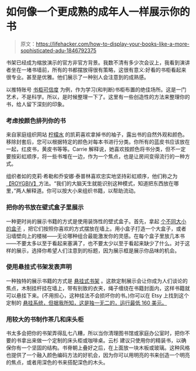 # 如何像一个更成熟的成年人一样展示你的书

> 原文：<https://lifehacker.com/how-to-display-your-books-like-a-more-sophisticated-adu-1846792375>

书架已经成为缩放演示的官方非官方背景。我数不清有多少次会议上，我看到演讲者坐在一堵书墙前，所有的书都摆放得很有策略，这很有意义:好看的书柜看起来很专业。甚至是优雅。他们展示了一种别人会注意到的成熟感。



以推特账号 [书柜可信度](https://twitter.com/bcredibility) 为例，作为学习(和判断)书柜布置的绝佳场所。这是一门艺术，不是科学。所以，是时候整理一下了。这里有一些创造性的方法来整理你的书，给人留下深刻的印象。

### 考虑按颜色排列你的书

来自家庭组织网站 [柠檬水](https://makinglemonadeblog.com/organize-books-by-color-15-minute-decorating/#:~:text=And%20when%20you%20organize%20books,didn't%20know%20was%20there!&text=I%20prefer%20the%20colors%20scattered,the%20perfect%20pop%20of%20color.) 的凯莉喜欢拿掉书的袖子，露出书的自然外观和颜色。移除封套后，您可以根据特定的颜色对每本书进行分类。你所有的蓝皮书应该放在一起，红皮书，黄皮书等等。Carrie 解释说，她喜欢按颜色将书分类，但不一定要按彩虹顺序，将一些书堆在一边，作为一个焦点，也是让房间变得流行的一种方式。

组织者如的克莉·希勒和乔安娜·泰普林喜欢忠实地坚持彩虹顺序，他们称之为[【ROYGBIV】](https://www.thehomeedit.com/roygbiv-gift-guide/)方法。“我们的大脑天生就能识别这种模式，知道把东西放在哪里，”两人解释道。你可以按大小来组织书籍，以帮助流动。

### 把你的书放在壁式盒子里展示

一种更时尚的展示书籍的方式是使用装饰性的壁式盒子。首先，拿起 [个不同大小的盒子](https://www.google.com/search?q=using+decorative+wall+boxes&tbm=isch&source=iu&ictx=1&fir=eHefl2Igq4EvQM%252CWzsX-WaWyQLiVM%252C_&vet=1&usg=AI4_-kTc7sk6BcawrqcPPyJfaOxwO_z2mg&sa=X&ved=2ahUKEwilnJ3_nqTwAhWrnOAKHbxxBOUQ9QF6BAgHEAE#imgrc=eHefl2Igq4EvQM) ，把它们按照你喜欢的方式摆放在墙上。用小盒子打造一个大盒子，或者沿墙壁向上的楼梯——无论哪种组合最能激发你的灵感。在每个盒子里放几本书——不要太多以至于看起来塞满了，也不要太少以至于看起来缺少了什么。对于这样的展示，选择你希望人们注意到的标题，因为展示框是展示你品味的机会。

### 使用悬挂式书架发表声明

一种独特的展示书籍的方式是 [悬挂式书架](https://www.pinterest.co.uk/pin/61502351137308043/) 。这款定制展示会让你成为人们谈论的焦点，木制挂杆挂在墙上，带有别致的衣夹，绳子缠绕在书籍封面内，这样书籍就可以悬挂下来。(不用担心，这种挂法不会损坏你的书。)你可以在 Etsy 上找到这个定制的 [悬挂系统，但据我所知，这是独一无二的，运行最低 160 美元。](https://www.etsy.com/listing/113841771/mini-custom-made-wooden-book-rack?gpla=1&gao=1&&utm_source=google&utm_medium=cpc&utm_campaign=shopping_us_a-home_and_living-storage_and_organization-shelving&utm_custom1=_k_Cj0KCQjwsqmEBhDiARIsANV8H3Y7j6IdixZDguemB3S2CiyjlDtcir-IP7KiG7bx7dXZwUKeR62yHxIaAraLEALw_wcB_k_&utm_content=go_12574416432_120844863538_507851954794_pla-302897469776_c__113841771_13858361&utm_custom2=12574416432&gclid=Cj0KCQjwsqmEBhDiARIsANV8H3Y7j6IdixZDguemB3S2CiyjlDtcir-IP7KiG7bx7dXZwUKeR62yHxIaAraLEALw_wcB)

### 用较大的书制作茶几和床头柜

书太多会把你的书架弄得乱七八糟，所以当你清理图书馆或家庭办公室时，把你不要的书拿出来做一个定制的床头柜或咖啡桌。云杉 建议只使用你的精装书，以确保你有一个坚固的结构。书脊朝上叠好之后，在上面放一块木板或玻璃。这种风格也提供了一个融入颜色编码方法的好机会，因为你可以用明亮的书来创造一个明亮的焦点，或者用深色的书来搭配深色的木头。